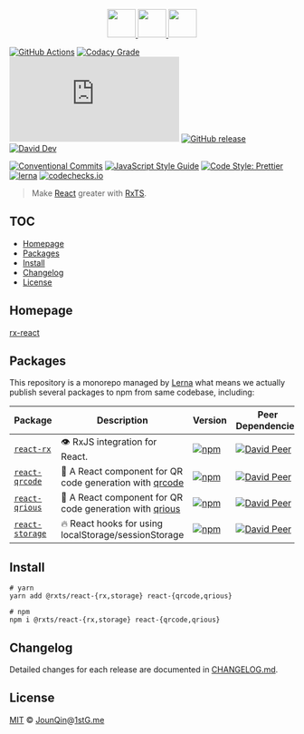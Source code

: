 <p align="center">
  <a href="https://rxjs.dev">
    <img src="https://rxjs.dev/assets/images/logos/Rx_Logo_S.png" height="50">
  </a>
  <a href="#readme">
    <img src="https://rx-ts.github.io/assets/heart.svg" height="50">
  </a>
  <a href="https://reactjs.org">
    <img src="https://rx-ts.github.io/assets/react.svg"  height="50">
  </a>
</p>

[![GitHub Actions](https://github.com/rx-ts/react/workflows/Node%20CI/badge.svg)](https://github.com/rx-ts/react/actions?query=workflow%3A%22Node+CI%22)
[![Codacy Grade](https://img.shields.io/codacy/grade/ab069c2d26684633b3baeee88844254b)](https://www.codacy.com/app/JounQin/react)
[![type-coverage](https://img.shields.io/badge/dynamic/json.svg?label=type-coverage&prefix=%E2%89%A5&suffix=%&query=$.typeCoverage.atLeast&uri=https%3A%2F%2Fraw.githubusercontent.com%2Frx-ts%2Freact%2Fmaster%2Fpackage.json)](https://github.com/plantain-00/type-coverage)
[![GitHub release](https://img.shields.io/github/release/rx-ts/react)](https://github.com/rx-ts/react/releases)
[![David Dev](https://img.shields.io/david/dev/rx-ts/react.svg)](https://david-dm.org/rx-ts/react?type=dev)

[![Conventional Commits](https://img.shields.io/badge/conventional%20commits-1.0.0-yellow.svg)](https://conventionalcommits.org)
[![JavaScript Style Guide](https://img.shields.io/badge/code_style-standard-brightgreen.svg)](https://standardjs.com)
[![Code Style: Prettier](https://img.shields.io/badge/code_style-prettier-ff69b4.svg)](https://github.com/prettier/prettier)
[![lerna](https://img.shields.io/badge/maintained%20with-lerna-cc00ff.svg)](https://lerna.js.org)
[![codechecks.io](https://raw.githubusercontent.com/codechecks/docs/master/images/badges/badge-default.svg?sanitize=true)](https://codechecks.io)

> Make [React][] greater with [RxTS][].

## TOC <!-- omit in toc -->

- [Homepage](#homepage)
- [Packages](#packages)
- [Install](#install)
- [Changelog](#changelog)
- [License](#license)

## Homepage

<a href="https://rx-react.now.sh" target="_blank">rx-react</a>

## Packages

This repository is a monorepo managed by [Lerna][] what means we actually publish several packages to npm from same codebase, including:

| Package                                    | Description                                                 | Version                                                                                                           | Peer Dependencies                                                                                                                                                      | Dependencies                                                                                                                                       |
| ------------------------------------------ | ----------------------------------------------------------- | ----------------------------------------------------------------------------------------------------------------- | ---------------------------------------------------------------------------------------------------------------------------------------------------------------------- | -------------------------------------------------------------------------------------------------------------------------------------------------- |
| [`react-rx`](/packages/react-rx)           | 👁️ RxJS integration for React.                              | [![npm](https://img.shields.io/npm/v/@rxts/react-rx.svg)](https://www.npmjs.com/package/@rxts/react-rx)           | [![David Peer](https://img.shields.io/david/peer/rx-ts/react.svg?path=packages/react-rx)](https://david-dm.org/rx-ts/react?path=packages/react-rx&type=peer)           | [![David](https://img.shields.io/david/rx-ts/react.svg?path=packages/react-rx)](https://david-dm.org/rx-ts/react?path=packages/react-rx)           |
| [`react-qrcode`](/packages/react-qrcode)   | 🤳 A React component for QR code generation with [qrcode][] | [![npm](https://img.shields.io/npm/v/react-qrcode.svg)](https://www.npmjs.com/package/react-qrcode)               | [![David Peer](https://img.shields.io/david/peer/rx-ts/react.svg?path=packages/react-qrcode)](https://david-dm.org/rx-ts/react?path=packages/react-qrcode&type=peer)   | [![David](https://img.shields.io/david/rx-ts/react.svg?path=packages/react-qrcode)](https://david-dm.org/rx-ts/react?path=packages/react-qrcode)   |
| [`react-qrious`](/packages/react-qrious)   | 🤳 A React component for QR code generation with [qrious][] | [![npm](https://img.shields.io/npm/v/react-qrious.svg)](https://www.npmjs.com/package/react-qrious)               | [![David Peer](https://img.shields.io/david/peer/rx-ts/react.svg?path=packages/react-qrious)](https://david-dm.org/rx-ts/react?path=packages/react-qrious&type=peer)   | [![David](https://img.shields.io/david/rx-ts/react.svg?path=packages/react-qrious)](https://david-dm.org/rx-ts/react?path=packages/react-qrious)   |
| [`react-storage`](/packages/react-storage) | 🔥 React hooks for using localStorage/sessionStorage        | [![npm](https://img.shields.io/npm/v/@rxts/react-storage.svg)](https://www.npmjs.com/package/@rxts/react-storage) | [![David Peer](https://img.shields.io/david/peer/rx-ts/react.svg?path=packages/react-storage)](https://david-dm.org/rx-ts/react?path=packages/react-storage&type=peer) | [![David](https://img.shields.io/david/rx-ts/react.svg?path=packages/react-storage)](https://david-dm.org/rx-ts/react?path=packages/react-storage) |

## Install

```console
# yarn
yarn add @rxts/react-{rx,storage} react-{qrcode,qrious}

# npm
npm i @rxts/react-{rx,storage} react-{qrcode,qrious}
```

## Changelog

Detailed changes for each release are documented in [CHANGELOG.md](./CHANGELOG.md).

## License

[MIT][] © [JounQin][]@[1stG.me][]

[1stg.me]: https://www.1stg.me
[qrcode]: https://github.com/soldair/node-qrcode
[qrious]: https://github.com/neocotic/qrious
[react]: https://reactjs.org
[rxts]: https://rxjs.dev
[jounqin]: https://GitHub.com/JounQin
[lerna]: https://github.com/lerna/lerna
[mit]: http://opensource.org/licenses/MIT
